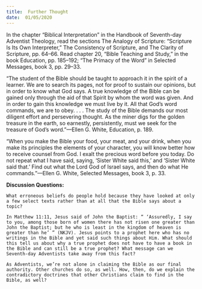 ```yaml
---
title:  Further Thought
date:  01/05/2020
---
```


In the chapter “Biblical Interpretation” in the Handbook of Seventh-day Adventist Theology, read the sections The Analogy of Scripture: “Scripture Is Its Own Interpreter,” The Consistency of Scripture, and The Clarity of Scripture, pp. 64–66. Read chapter 20, “Bible Teaching and Study,” in the book Education, pp. 185–192; “The Primacy of the Word” in Selected Messages, book 3, pp. 29–33.

“The student of the Bible should be taught to approach it in the spirit of a learner. We are to search its pages, not for proof to sustain our opinions, but in order to know what God says. A true knowledge of the Bible can be gained only through the aid of that Spirit by whom the word was given. And in order to gain this knowledge we must live by it. All that God’s word commands, we are to obey. . . . The study of the Bible demands our most diligent effort and persevering thought. As the miner digs for the golden treasure in the earth, so earnestly, persistently, must we seek for the treasure of God’s word.”—Ellen G. White, Education, p. 189.

“When you make the Bible your food, your meat, and your drink, when you make its principles the elements of your character, you will know better how to receive counsel from God. I exalt the precious word before you today. Do not repeat what I have said, saying, ‘Sister White said this,’ and ‘Sister White said that.’ Find out what the Lord God of Israel says, and then do what He commands.”—Ellen G. White, Selected Messages, book 3, p. 33.

**Discussion Questions:**

`What erroneous beliefs do people hold because they have looked at only a few select texts rather than at all that the Bible says about a topic?`

`In Matthew 11:11, Jesus said of John the Baptist: “ ‘Assuredly, I say to you, among those born of women there has not risen one greater than John the Baptist; but he who is least in the kingdom of heaven is greater than he’ ” (NKJV). Jesus points to a prophet here who has no writings in the Bible and yet said such things about Him. What should this tell us about why a true prophet does not have to have a book in the Bible and can still be a true prophet? What message can we Seventh-day Adventists take away from this fact?`

`As Adventists, we’re not alone in claiming the Bible as our final authority. Other churches do so, as well. How, then, do we explain the contradictory doctrines that other Christians claim to find in the Bible, as well?`